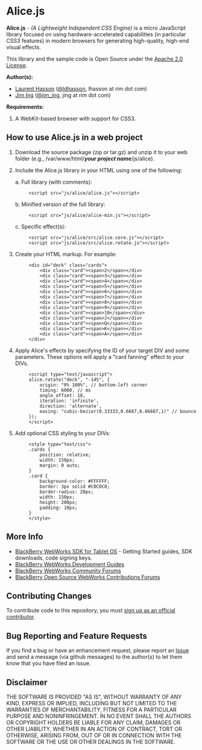 # Alice.js

**Alice.js** - *(A Lightweight Independent CSS Engine)* is a micro JavaScript library focused on using hardware-accelerated capabilities (in particular CSS3 features) in modern browsers for generating high-quality, high-end visual effects.

This library and the sample code is Open Source under the [Apache 2.0 License](http://www.apache.org/licenses/LICENSE-2.0.html).

**Author(s):**

* [Laurent Hasson](https://github.com/ldhasson) ([@ldhasson](http://twitter.com/ldhasson), lhasson at rim dot com)
* [Jim Ing](https://github.com/psiborg) ([@jim_ing](http://twitter.com/jim_ing), jing at rim dot com)

**Requirements:**

1. A WebKit-based browser with support for CSS3.

## How to use Alice.js in a web project

1. Download the source package (zip or tar.gz) and unzip it to your web folder (e.g., /var/www/html/***your project name***/js/alice).
2. Include the Alice.js library in your HTML using one of the following:

    a. Full library (with comments):

            <script src="js/alice/alice.js"></script>

    b. Minified version of the full library:

            <script src="js/alice/alice-min.js"></script>

    c. Specific effect(s):

            <script src="js/alice/src/alice.core.js"></script>
            <script src="js/alice/src/alice.rotate.js"></script>

3. Create your HTML markup. For example:

            <div id="deck" class="cards">
                <div class="card"><span>2</span></div>
                <div class="card"><span>3</span></div>
                <div class="card"><span>4</span></div>
                <div class="card"><span>5</span></div>
                <div class="card"><span>6</span></div>
                <div class="card"><span>7</span></div>
                <div class="card"><span>8</span></div>
                <div class="card"><span>9</span></div>
                <div class="card"><span>10</span></div>
                <div class="card"><span>J</span></div>
                <div class="card"><span>Q</span></div>
                <div class="card"><span>K</span></div>
                <div class="card"><span>A</span></div>
            </div>

4. Apply Alice's effects by specifying the ID of your target DIV and some parameters. These options will apply a "card fanning" effect to your DIVs.

            <script type="text/javascript">
            alice.rotate("deck", "-145", {
                origin: "0% 100%", // bottom-left corner
                timing: 6000, // ms
                angle_offset: 18,
                iteration: 'infinite',
                direction: 'alternate',
                easing: "cubic-bezier(0.33333,0.6667,0.66667,1)" // bounce
            });
            </script>

5. Add optional CSS styling to your DIVs:

            <style type="text/css">
            .cards {
                position: relative;
                width: 150px;
                margin: 0 auto;
            }
            .card {
                background-color: #FFFFFF;
                border: 3px solid #C0C0C0;
                border-radius: 20px;
                width: 150px;
                height: 200px;
                padding: 10px;
            }
            </style>

## More Info
* [BlackBerry WebWorks SDK for Tablet OS](http://us.blackberry.com/developers/tablet/webworks.jsp) - Getting Started guides, SDK downloads, code signing keys.
* [BlackBerry WebWorks Development Guides](http://docs.blackberry.com/en/developers/deliverables/30182/)
* [BlackBerry WebWorks Community Forums](http://supportforums.blackberry.com/t5/Web-and-WebWorks-Development/bd-p/browser_dev)
* [BlackBerry Open Source WebWorks Contributions Forums](http://supportforums.blackberry.com/t5/BlackBerry-WebWorks/bd-p/ww_con)

## Contributing Changes

To contribute code to this repository, you must [sign up as an official contributor](http://blackberry.github.com/howToContribute.html).

## Bug Reporting and Feature Requests

If you find a bug or have an enhancement request, please report an [Issue](https://github.com/blackberry/Alice/issues) and send a message (via github messages) to the author(s) to let them know that you have filed an issue.

## Disclaimer

THE SOFTWARE IS PROVIDED "AS IS", WITHOUT WARRANTY OF ANY KIND, EXPRESS OR IMPLIED, INCLUDING BUT NOT LIMITED TO THE WARRANTIES OF MERCHANTABILITY, FITNESS FOR A PARTICULAR PURPOSE AND NONINFRINGEMENT. IN NO EVENT SHALL THE AUTHORS OR COPYRIGHT HOLDERS BE LIABLE FOR ANY CLAIM, DAMAGES OR OTHER LIABILITY, WHETHER IN AN ACTION OF CONTRACT, TORT OR OTHERWISE, ARISING FROM, OUT OF OR IN CONNECTION WITH THE SOFTWARE OR THE USE OR OTHER DEALINGS IN THE SOFTWARE.
